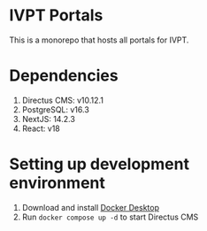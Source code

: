 # IVPT Portals

This is a monorepo that hosts all portals for IVPT.

# Dependencies

1. Directus CMS: v10.12.1
2. PostgreSQL: v16.3
3. NextJS: 14.2.3
4. React: v18

# Setting up development environment

1. Download and install [Docker Desktop](https://www.docker.com/products/docker-desktop/)
2. Run `docker compose up -d` to start Directus CMS